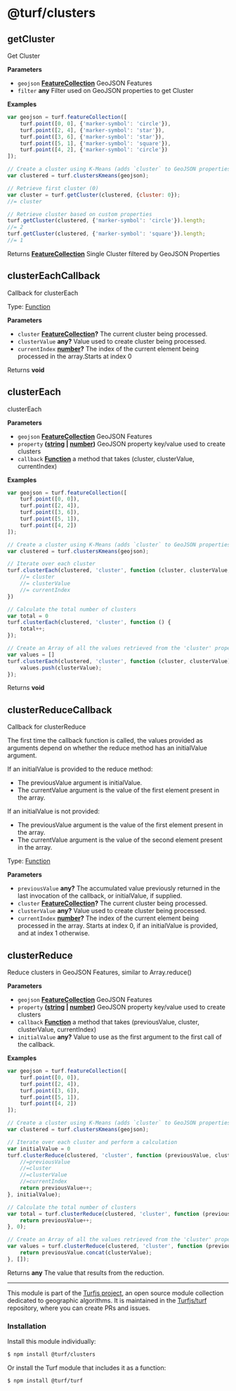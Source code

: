 # @turf/clusters

<!-- Generated by documentation.js. Update this documentation by updating the source code. -->

## getCluster

Get Cluster

**Parameters**

-   `geojson` **[FeatureCollection](http://geojson.org/geojson-spec.html#feature-collection-objects)** GeoJSON Features
-   `filter` **any** Filter used on GeoJSON properties to get Cluster

**Examples**

```javascript
var geojson = turf.featureCollection([
    turf.point([0, 0], {'marker-symbol': 'circle'}),
    turf.point([2, 4], {'marker-symbol': 'star'}),
    turf.point([3, 6], {'marker-symbol': 'star'}),
    turf.point([5, 1], {'marker-symbol': 'square'}),
    turf.point([4, 2], {'marker-symbol': 'circle'})
]);

// Create a cluster using K-Means (adds `cluster` to GeoJSON properties)
var clustered = turf.clustersKmeans(geojson);

// Retrieve first cluster (0)
var cluster = turf.getCluster(clustered, {cluster: 0});
//= cluster

// Retrieve cluster based on custom properties
turf.getCluster(clustered, {'marker-symbol': 'circle'}).length;
//= 2
turf.getCluster(clustered, {'marker-symbol': 'square'}).length;
//= 1
```

Returns **[FeatureCollection](http://geojson.org/geojson-spec.html#feature-collection-objects)** Single Cluster filtered by GeoJSON Properties

## clusterEachCallback

Callback for clusterEach

Type: [Function](https://developer.mozilla.org/en-US/docs/Web/JavaScript/Reference/Statements/function)

**Parameters**

-   `cluster` **[FeatureCollection](http://geojson.org/geojson-spec.html#feature-collection-objects)?** The current cluster being processed.
-   `clusterValue` **any?** Value used to create cluster being processed.
-   `currentIndex` **[number](https://developer.mozilla.org/en-US/docs/Web/JavaScript/Reference/Global_Objects/Number)?** The index of the current element being processed in the array.Starts at index 0

Returns **void** 

## clusterEach

clusterEach

**Parameters**

-   `geojson` **[FeatureCollection](http://geojson.org/geojson-spec.html#feature-collection-objects)** GeoJSON Features
-   `property` **([string](https://developer.mozilla.org/en-US/docs/Web/JavaScript/Reference/Global_Objects/String) \| [number](https://developer.mozilla.org/en-US/docs/Web/JavaScript/Reference/Global_Objects/Number))** GeoJSON property key/value used to create clusters
-   `callback` **[Function](https://developer.mozilla.org/en-US/docs/Web/JavaScript/Reference/Statements/function)** a method that takes (cluster, clusterValue, currentIndex)

**Examples**

```javascript
var geojson = turf.featureCollection([
    turf.point([0, 0]),
    turf.point([2, 4]),
    turf.point([3, 6]),
    turf.point([5, 1]),
    turf.point([4, 2])
]);

// Create a cluster using K-Means (adds `cluster` to GeoJSON properties)
var clustered = turf.clustersKmeans(geojson);

// Iterate over each cluster
turf.clusterEach(clustered, 'cluster', function (cluster, clusterValue, currentIndex) {
    //= cluster
    //= clusterValue
    //= currentIndex
})

// Calculate the total number of clusters
var total = 0
turf.clusterEach(clustered, 'cluster', function () {
    total++;
});

// Create an Array of all the values retrieved from the 'cluster' property
var values = []
turf.clusterEach(clustered, 'cluster', function (cluster, clusterValue) {
    values.push(clusterValue);
});
```

Returns **void** 

## clusterReduceCallback

Callback for clusterReduce

The first time the callback function is called, the values provided as arguments depend
on whether the reduce method has an initialValue argument.

If an initialValue is provided to the reduce method:

-   The previousValue argument is initialValue.
-   The currentValue argument is the value of the first element present in the array.

If an initialValue is not provided:

-   The previousValue argument is the value of the first element present in the array.
-   The currentValue argument is the value of the second element present in the array.

Type: [Function](https://developer.mozilla.org/en-US/docs/Web/JavaScript/Reference/Statements/function)

**Parameters**

-   `previousValue` **any?** The accumulated value previously returned in the last invocation
    of the callback, or initialValue, if supplied.
-   `cluster` **[FeatureCollection](http://geojson.org/geojson-spec.html#feature-collection-objects)?** The current cluster being processed.
-   `clusterValue` **any?** Value used to create cluster being processed.
-   `currentIndex` **[number](https://developer.mozilla.org/en-US/docs/Web/JavaScript/Reference/Global_Objects/Number)?** The index of the current element being processed in the
    array. Starts at index 0, if an initialValue is provided, and at index 1 otherwise.

## clusterReduce

Reduce clusters in GeoJSON Features, similar to Array.reduce()

**Parameters**

-   `geojson` **[FeatureCollection](http://geojson.org/geojson-spec.html#feature-collection-objects)** GeoJSON Features
-   `property` **([string](https://developer.mozilla.org/en-US/docs/Web/JavaScript/Reference/Global_Objects/String) \| [number](https://developer.mozilla.org/en-US/docs/Web/JavaScript/Reference/Global_Objects/Number))** GeoJSON property key/value used to create clusters
-   `callback` **[Function](https://developer.mozilla.org/en-US/docs/Web/JavaScript/Reference/Statements/function)** a method that takes (previousValue, cluster, clusterValue, currentIndex)
-   `initialValue` **any?** Value to use as the first argument to the first call of the callback.

**Examples**

```javascript
var geojson = turf.featureCollection([
    turf.point([0, 0]),
    turf.point([2, 4]),
    turf.point([3, 6]),
    turf.point([5, 1]),
    turf.point([4, 2])
]);

// Create a cluster using K-Means (adds `cluster` to GeoJSON properties)
var clustered = turf.clustersKmeans(geojson);

// Iterate over each cluster and perform a calculation
var initialValue = 0
turf.clusterReduce(clustered, 'cluster', function (previousValue, cluster, clusterValue, currentIndex) {
    //=previousValue
    //=cluster
    //=clusterValue
    //=currentIndex
    return previousValue++;
}, initialValue);

// Calculate the total number of clusters
var total = turf.clusterReduce(clustered, 'cluster', function (previousValue) {
    return previousValue++;
}, 0);

// Create an Array of all the values retrieved from the 'cluster' property
var values = turf.clusterReduce(clustered, 'cluster', function (previousValue, cluster, clusterValue) {
    return previousValue.concat(clusterValue);
}, []);
```

Returns **any** The value that results from the reduction.

<!-- This file is automatically generated. Please don't edit it directly:
if you find an error, edit the source file (likely index.js), and re-run
./scripts/generate-readmes in the turf project. -->

---

This module is part of the [Turfjs project](http://turfjs.org/), an open source
module collection dedicated to geographic algorithms. It is maintained in the
[Turfjs/turf](https://github.com/Turfjs/turf) repository, where you can create
PRs and issues.

### Installation

Install this module individually:

```sh
$ npm install @turf/clusters
```

Or install the Turf module that includes it as a function:

```sh
$ npm install @turf/turf
```
